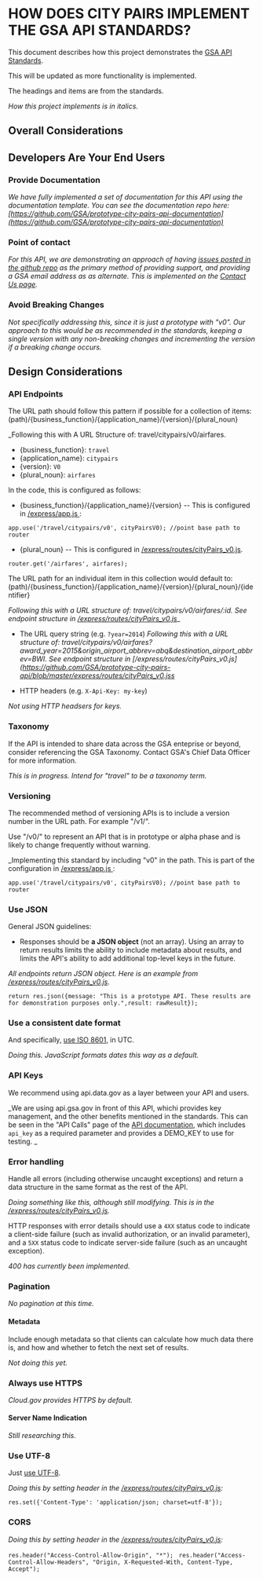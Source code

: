 # HOW DOES CITY PAIRS IMPLEMENT THE GSA API STANDARDS?
This document describes how this project demonstrates the [GSA API Standards](https://github.com/GSA/api-standards).

This will be updated as more functionality is implemented.

The headings and items are from the standards. 

_How this project implements is in italics._




## Overall Considerations



## Developers Are Your End Users

### Provide Documentation
_We have fully implemented a set of documentation for this API using the documentation template. You can see the documentation repo here: [https://github.com/GSA/prototype-city-pairs-api-documentation](https://github.com/GSA/prototype-city-pairs-api-documentation)_



### Point of contact

_For this API, we are demonstrating an approach of having [issues posted in the github repo](https://github.com/GSA/p[crototype-city-pairs-api/issues) as the primary method of providing support, and providing a GSA email address as as alternate. This is implemented on the [Contact Us page](https://gsa.github.io/prototype-city-pairs-api-documentation/api-docs/contact_us.html)._


### Avoid Breaking Changes

_Not specifically addressing this, since it is just a prototype with "v0". Our approach to this would be as recommended in the standards, keeping a single version with any non-breaking changes and incrementing the version if a breaking change occurs._

## Design Considerations

### API Endpoints

The URL path should follow this pattern if possible for a collection of items:
(path)/{business_function}/{application_name}/{version}/{plural_noun}

_Following this with A URL Structure of: travel/citypairs/v0/airfares. 

* {business_function}: `travel`
* {application_name}: `citypairs`
* {version}: `V0`
* {plural_noun}: `airfares`

In the code, this is configured as follows:

* {business_function}/{application_name}/{version} -- This is configured in [/express/app.js ](https://github.com/GSA/prototype-city-pairs-api/blob/master/express/app.js):

`app.use('/travel/citypairs/v0', cityPairsV0); //point base path to router`

* {plural_noun} -- This is configured in [/express/routes/cityPairs_v0.js](https://github.com/GSA/prototype-city-pairs-api/blob/master/express/routes/cityPairs_v0.js).

`router.get('/airfares', airfares);`

The URL path for an individual item in this collection would default to:
(path)/{business_function}/{application_name}/{version}/{plural_noun}/{identifier}

_Following this with a URL structure of: travel/citypairs/v0/airfares/:id. See endpoint structure in [/express/routes/cityPairs_v0.js](https://github.com/GSA/prototype-city-pairs-api/blob/master/express/routes/cityPairs_v0.js)__

* The URL query string (e.g. `?year=2014`)
_Following this with a URL structure of: travel/citypairs/v0/airfares?award_year=2015&origin_airport_abbrev=abq&destination_airport_abbrev=BWI._
_See endpoint structure in [/express/routes/cityPairs_v0.js](https://github.com/GSA/prototype-city-pairs-api/blob/master/express/routes/cityPairs_v0.jss_


* HTTP headers (e.g. `X-Api-Key: my-key`)

_Not using HTTP headsers for keys._

### Taxonomy 
If the API is intended to share data across the GSA enteprise or beyond, consider referencing the GSA Taxonomy. Contact GSA's Chief Data Officer for more information.

_This is in progress. Intend for "travel" to be a taxonomy term._

### Versioning
The recommended method of versioning APIs is to include a version number in the URL path. For example "/v1/". 

Use "/v0/" to represent an API that is in prototype or alpha phase and is likely to change frequently without warning.

_Implementing this standard by including "v0" in the path. This is part of the configuration in [/express/app.js ](https://github.com/GSA/prototype-city-pairs-api/blob/master/express/app.js):

`app.use('/travel/citypairs/v0', cityPairsV0); //point base path to router`

### Use JSON

General JSON guidelines:

* Responses should be **a JSON object** (not an array). Using an array to return results limits the ability to include metadata about results, and limits the API's ability to add additional top-level keys in the future.

_All endpoints return JSON object. Here is an example from [/express/routes/cityPairs_v0.js](https://github.com/GSA/prototype-city-pairs-api/blob/master/express/routes/cityPairs_v0.js)._

`return res.json({message: "This is a prototype API. These results are for demonstration purposes only.",result: rawResult});`

### Use a consistent date format

And specifically, [use ISO 8601](https://xkcd.com/1179/), in UTC.

_Doing this. JavaScript formats dates this way as a default._


### API Keys

We recommend using api.data.gov as a layer between your API and users. 

_We are using api.gsa.gov in front of this API, whichi provides key management, and the other benefits mentioned in the standards. This can be seen in the "API Calls" page of the [API documentation](https://gsa.github.io/prototype-city-pairs-api-documentation/api-docs/console/), which includes `api_key` as a required parameter and provides a DEMO_KEY to use for testing. _


### Error handling

Handle all errors (including otherwise uncaught exceptions) and return a data structure in the same format as the rest of the API.

_Doing something like this, although still modifying. This is in the [/express/routes/cityPairs_v0.js](https://github.com/GSA/prototype-city-pairs-api/blob/master/express/routes/cityPairs_v0.js)._

HTTP responses with error details should use a `4XX` status code to indicate a client-side failure (such as invalid authorization, or an invalid parameter), and a `5XX` status code to indicate server-side failure (such as an uncaught exception).

_400 has currently been implemented._

### Pagination

_No pagination at this time._

#### Metadata

Include enough metadata so that clients can calculate how much data there is, and how and whether to fetch the next set of results.

_Not doing this yet._



### Always use HTTPS

_Cloud.gov provides HTTPS by default._

#### Server Name Indication

_Still researching this._


### Use UTF-8

Just [use UTF-8](http://utf8everywhere.org).

_Doing this by setting header in the  [/express/routes/cityPairs_v0.js](https://github.com/GSA/prototype-city-pairs-api/blob/master/express/routes/cityPairs_v0.js):_

`res.set({'Content-Type': 'application/json; charset=utf-8'});`

### CORS

_Doing this by setting header in the  [/express/routes/cityPairs_v0.js](https://github.com/GSA/prototype-city-pairs-api/blob/master/express/routes/cityPairs_v0.js):_

`res.header("Access-Control-Allow-Origin", "*"); `
`res.header("Access-Control-Allow-Headers", "Origin, X-Requested-With, Content-Type, Accept");`


